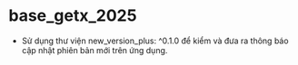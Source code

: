 # base_getx_2025
- Sử dụng thư viện new_version_plus: ^0.1.0 để kiểm và đưa ra thông báo cập nhật phiên bản mới trên ứng dụng.